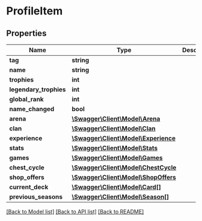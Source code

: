 # ProfileItem

## Properties
Name | Type | Description | Notes
------------ | ------------- | ------------- | -------------
**tag** | **string** |  | [optional] 
**name** | **string** |  | [optional] 
**trophies** | **int** |  | [optional] 
**legendary_trophies** | **int** |  | [optional] 
**global_rank** | **int** |  | [optional] 
**name_changed** | **bool** |  | [optional] 
**arena** | [**\Swagger\Client\Model\Arena**](Arena.md) |  | [optional] 
**clan** | [**\Swagger\Client\Model\Clan**](Clan.md) |  | [optional] 
**experience** | [**\Swagger\Client\Model\Experience**](Experience.md) |  | [optional] 
**stats** | [**\Swagger\Client\Model\Stats**](Stats.md) |  | [optional] 
**games** | [**\Swagger\Client\Model\Games**](Games.md) |  | [optional] 
**chest_cycle** | [**\Swagger\Client\Model\ChestCycle**](ChestCycle.md) |  | [optional] 
**shop_offers** | [**\Swagger\Client\Model\ShopOffers**](ShopOffers.md) |  | [optional] 
**current_deck** | [**\Swagger\Client\Model\Card[]**](Card.md) |  | [optional] 
**previous_seasons** | [**\Swagger\Client\Model\Season[]**](Season.md) |  | [optional] 

[[Back to Model list]](../README.md#documentation-for-models) [[Back to API list]](../README.md#documentation-for-api-endpoints) [[Back to README]](../README.md)


